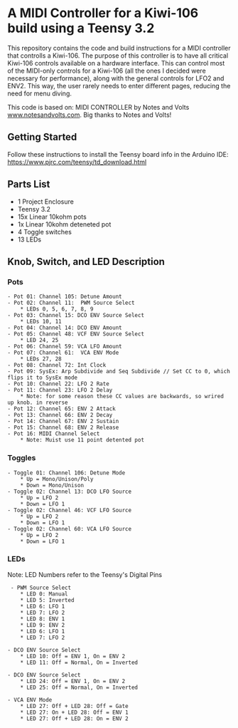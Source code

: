# A MIDI Controller for a Kiwi-106 build using a Teensy 3.2

This repository contains the code and build instructions for a MIDI controller that controlls a Kiwi-106. The purpose of this controller is to have all critical Kiwi-106 controls available on a hardware interface. This can control most of the MIDI-only controls for a Kiwi-106 (all the ones I decided were necessary for performance), along with the general controls for LFO2 and ENV2. This way, the user rarely needs to enter different pages, reducing the need for menu diving. 

This code is based on:  MIDI CONTROLLER  by Notes and Volts  www.notesandvolts.com. Big thanks to Notes and Volts!

## Getting Started

Follow these instructions to install the Teensy board info in the Arduino IDE: https://www.pjrc.com/teensy/td_download.html

## Parts List

- 1 Project Enclosure
- Teensy 3.2
- 15x Linear 10kohm pots 
- 1x Linear 10kohm deteneted pot
- 4 Toggle switches
- 13 LEDs

## Knob, Switch, and LED Description

### Pots

    - Pot 01: Channel 105: Detune Amount  
    - Pot 02: Channel 11:  PWM Source Select
        * LEDs 0, 5, 6, 7, 8, 9
    - Pot 03: Channel 15: DCO ENV Source Select
        * LEDs 10, 11
    - Pot 04: Channel 14: DCO ENV Amount
    - Pot 05: Channel 48: VCF ENV Source Select
        * LED 24, 25
    - Pot 06: Channel 59: VCA LFO Amount
    - Pot 07: Channel 61:  VCA ENV Mode
        * LEDs 27, 28
    - Pot 08: Channel 72: Int Clock
    - Pot 09: SysEx: Arp Subdivide and Seq Subdivide // Set CC to 0, which flips it to SysEx mode
    - Pot 10: Channel 22: LFO 2 Rate
    - Pot 11: Channel 23: LFO 2 Delay
        * Note: for some reason these CC values are backwards, so wrired up knob. in reverse
    - Pot 12: Channel 65: ENV 2 Attack
    - Pot 13: Channel 66: ENV 2 Decay
    - Pot 14: Channel 67: ENV 2 Sustain
    - Pot 15: Channel 68: ENV 2 Release 
    - Pot 16: MIDI Channel Select
        * Note: Muist use 11 point detented pot
        
### Toggles

    - Toggle 01: Channel 106: Detune Mode
        * Up = Mono/Unison/Poly
        * Down = Mono/Unison
    - Toggle 02: Channel 13: DCO LFO Source
        * Up = LFO 2
        * Down = LFO 1
    - Toggle 02: Channel 46: VCF LFO Source
        * Up = LFO 2
        * Down = LFO 1
    - Toggle 02: Channel 60: VCA LFO Source
        * Up = LFO 2
        * Down = LFO 1


### LEDs
Note: LED Numbers refer to the Teensy's Digital Pins

     - PWM Source Select
        * LED 0: Manual
        * LED 5: Inverted
        * LED 6: LFO 1
        * LED 7: LFO 2
        * LED 8: ENV 1
        * LED 9: ENV 2
        * LED 6: LFO 1
        * LED 7: LFO 2
        
    - DCO ENV Source Select
        * LED 10: Off = ENV 1, On = ENV 2 
        * LED 11: Off = Normal, On = Inverted
       
    - DCO ENV Source Select
        * LED 24: Off = ENV 1, On = ENV 2 
        * LED 25: Off = Normal, On = Inverted
      
    - VCA ENV Mode
        * LED 27: Off + LED 28: Off = Gate
        * LED 27: On + LED 28: Off = ENV 1
        * LED 27: Off + LED 28: On = ENV 2

